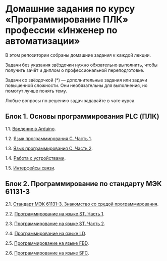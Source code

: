 # Домашние задания по курсу «Программирование ПЛК» профессии «Инженер по автоматизации»


В этом репозитории собраны домашние задания к каждой лекции. 

Задачи без указания звёздочки нужно обязательно выполнить, чтобы получить зачёт и диплом о профессиональной переподготовке.

Задачи со звёздочкой (*) — дополнительные задания или задачи повышенной сложности. Они необязательны для выполнения, но помогут лучше понять тему.

Любые вопросы по решению задач задавайте в чате курса.


## Блок 1. Основы программирования PLC (ПЛК)

1.1. [Введение в Arduino](7.1/).  

1.2. [Язык программирования С. Часть 1](7.2/).  

1.3. [Язык программирования С. Часть 2](7.3/).  

1.4. [Работа с устройствами](7.4/).  

1.5. [Интерфейсы связи](7.5/).  

## Блок 2. Программирование по стандарту МЭК 61131-3

2.1. [Стандарт МЭК 61131-3. Знакомство со средой программирования](8.1/).  

2.2. [Программирование на языке ST. Часть 1](8.2/).  

2.3. [Программирование на языке ST. Часть 2](8.3/).

2.4. [Программирование на языке LD](8.4/).  

2.5. [Программирование на языке FBD](8.5/).  

2.6. [Программирование на языке SFC](8.6/).
